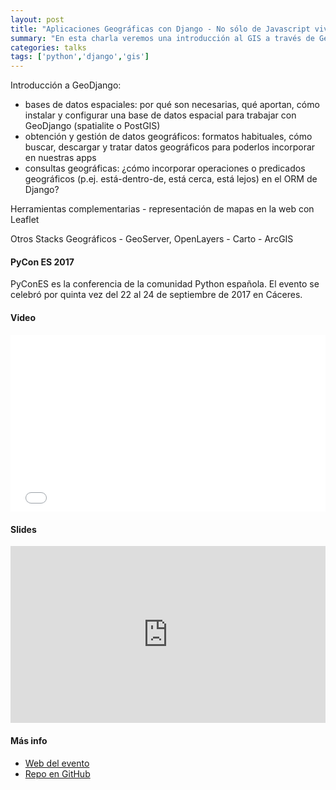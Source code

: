 ```yaml
---
layout: post
title: "Aplicaciones Geográficas con Django - No sólo de Javascript viven los mapas"
summary: "En esta charla veremos una introducción al GIS a través de GeoDjango, la extensión geográfica del popular framework web Django"
categories: talks
tags: ['python','django','gis']
---
```


Introducción a GeoDjango: 
- bases de datos espaciales: por qué son necesarias, qué aportan, cómo instalar y configurar una base de datos espacial para trabajar con GeoDjango (spatialite o PostGIS) 
- obtención y gestión de datos geográficos: formatos habituales, cómo buscar, descargar y tratar datos geográficos para poderlos incorporar en nuestras apps 
- consultas geográficas: ¿cómo incorporar operaciones o predicados geográficos (p.ej. está-dentro-de, está cerca, está lejos) en el ORM de Django?

Herramientas complementarias - representación de mapas en la web con Leaflet

Otros Stacks Geográficos - GeoServer, OpenLayers - Carto - ArcGIS

#### PyCon ES 2017
PyConES es la conferencia de la comunidad Python española. El evento se celebró por quinta vez del 22 al 24 de septiembre de 2017 en Cáceres.

#### Video

<div style="position: relative; padding-bottom: 56.25%; height: 0; overflow: hidden;">
 <iframe src="//www.youtube.com/embed/KMUbg092mtw" style="position: absolute; top: 0; left: 0; width: 100%; height: 100%; border:0;" allowfullscreen="" title="YouTube Video"></iframe>
</div>

#### Slides

<div style="left: 0; width: 100%; height: 0; position: relative; padding-bottom: 56.1972%;"><iframe src="https://speakerdeck.com/player/543beffddc054e2fbd90aaadd042551c" style="border: 0; top: 0; left: 0; width: 100%; height: 100%; position: absolute;" allowfullscreen scrolling="no" allow="encrypted-media"></iframe></div>

#### Más info

- [Web del evento](https://2017.es.pycon.org/es/schedule/aplicaciones-geograficas-con-django-no-solo-de-javascript-viven-los-mapas/)
- [Repo en GitHub](https://github.com/aliciapj/madrid_geodjango)

